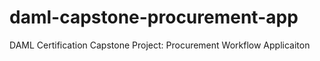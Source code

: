 # daml-capstone-procurement-app
DAML Certification Capstone Project: Procurement Workflow Applicaiton
